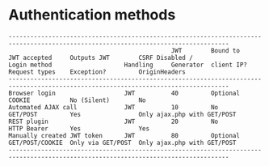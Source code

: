 
Authentication methods
======================

    -----------------------------------------------------------------------------------------------------------------------------------
                                                 JWT        Bound to    JWT accepted     Outputs JWT        CSRF Disabled /
    Login method                    Handling     Generator  client IP?  Request types    Exception?         OriginHeaders
    -----------------------------------------------------------------------------------------------------------------------------------
    Browser login                   JWT          40         Optional    COOKIE           No (Silent)        No
    Automated AJAX call             JWT          10         No          GET/POST         Yes                Only ajax.php with GET/POST
    REST plugin                     JWT          20         No          HTTP Bearer      Yes                Yes
    Manually created JWT token      JWT          80         Optional    GET/POST/COOKIE  Only via GET/POST  Only ajax.php with GET/POST
    -----------------------------------------------------------------------------------------------------------------------------------
